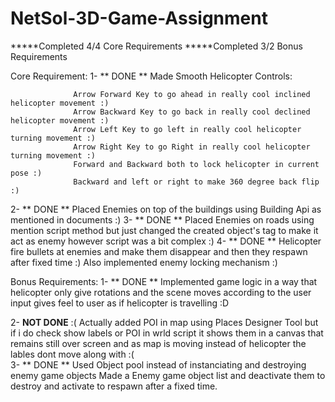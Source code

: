 # NetSol-3D-Game-Assignment


*****Completed 4/4 Core Requirements
*****Completed 3/2 Bonus Requirements


Core Requirement:
1-   ** DONE **   Made Smooth Helicopter Controls:

                  Arrow Forward Key to go ahead in really cool inclined helicopter movement :)
                  Arrow Backward Key to go back in really cool declined helicopter movement :)
                  Arrow Left Key to go left in really cool helicopter turning movement :)
                  Arrow Right Key to go Right in really cool helicopter turning movement :)
                  Forward and Backward both to lock helicopter in current pose :)
                  Backward and left or right to make 360 degree back flip :)

2-   ** DONE **   Placed Enemies on top of the buildings using Building Api as mentioned in documents :)
3-   ** DONE **   Placed Enemies on roads using mention script method but just changed the created object's tag to make it act as enemy however script was a bit complex                   :)
4-   ** DONE **   Helicopter fire bullets at enemies and make them disappear and then they respawn after fixed time :)
                  Also implemented enemy locking mechanism :)
     


Bonus Requirements:
1-   ** DONE **  Implemented game logic in a way that helicopter only give rotations and the scene moves according to the user input gives feel to user as if helicopter                  is travelling :D


2- **NOT DONE**  :( Actually added POI in map using Places Designer Tool but if i do check show labels or POI in wrld script it shows them in a canvas that      
                    remains still over screen and as map is moving instead of helicopter the lables dont move along with :(  
3-  ** DONE **   Used Object pool instead of instanciating and destroying enemy game objects 
                 Made a Enemy game object list and deactivate them to destroy and activate to respawn after a fixed time.
